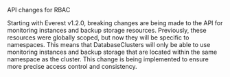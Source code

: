 API changes for RBAC

Starting with Everest v1.2.0, breaking changes are being made to the API for monitoring instances and backup storage resources. Previously, these resources were globally scoped, but now they will be specific to namespaces. This means that DatabaseClusters will only be able to use monitoring instances and backup storage that are located within the same namespace as the cluster. This change is being implemented to ensure more precise access control and consistency.